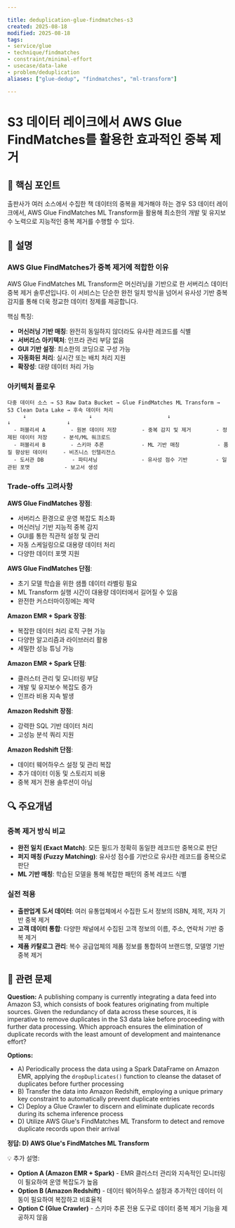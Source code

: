 ```yaml
---

title: deduplication-glue-findmatches-s3
created: 2025-08-18
modified: 2025-08-18
tags:
- service/glue
- technique/findmatches
- constraint/minimal-effort
- usecase/data-lake
- problem/deduplication
aliases: ["glue-dedup", "findmatches", "ml-transform"]

---
```


# S3 데이터 레이크에서 AWS Glue FindMatches를 활용한 효과적인 중복 제거

## 🎯 핵심 포인트

출판사가 여러 소스에서 수집한 책 데이터의 중복을 제거해야 하는 경우 S3 데이터 레이크에서, AWS Glue FindMatches ML Transform을 활용해 최소한의 개발 및 유지보수 노력으로 지능적인 중복 제거를 수행할 수 있다.

## 📝 설명

### AWS Glue FindMatches가 중복 제거에 적합한 이유

AWS Glue FindMatches ML Transform은 머신러닝을 기반으로 한 서버리스 데이터 중복 제거 솔루션입니다. 이 서비스는 단순한 완전 일치 방식을 넘어서 유사성 기반 중복 감지를 통해 더욱 정교한 데이터 정제를 제공합니다.

핵심 특징:
- **머신러닝 기반 매칭**: 완전히 동일하지 않더라도 유사한 레코드를 식별
- **서버리스 아키텍처**: 인프라 관리 부담 없음
- **GUI 기반 설정**: 최소한의 코딩으로 구성 가능
- **자동화된 처리**: 실시간 또는 배치 처리 지원
- **확장성**: 대량 데이터 처리 가능

### 아키텍처 플로우

```
다중 데이터 소스 → S3 Raw Data Bucket → Glue FindMatches ML Transform → S3 Clean Data Lake → 후속 데이터 처리
     ↓                    ↓                        ↓                           ↓                  ↓
  - 퍼블리셔 A        - 원본 데이터 저장        - 중복 감지 및 제거        - 정제된 데이터 저장     - 분석/ML 워크로드
  - 퍼블리셔 B        - 스키마 추론            - ML 기반 매칭            - 품질 향상된 데이터     - 비즈니스 인텔리전스
  - 도서관 DB         - 파티셔닝              - 유사성 점수 기반         - 일관된 포맷           - 보고서 생성
```

### Trade-offs 고려사항

**AWS Glue FindMatches 장점**:
- 서버리스 환경으로 운영 복잡도 최소화
- 머신러닝 기반 지능적 중복 감지
- GUI를 통한 직관적 설정 및 관리
- 자동 스케일링으로 대용량 데이터 처리
- 다양한 데이터 포맷 지원

**AWS Glue FindMatches 단점**:
- 초기 모델 학습을 위한 샘플 데이터 라벨링 필요
- ML Transform 실행 시간이 대용량 데이터에서 길어질 수 있음
- 완전한 커스터마이징에는 제약

**Amazon EMR + Spark 장점**:
- 복잡한 데이터 처리 로직 구현 가능
- 다양한 알고리즘과 라이브러리 활용
- 세밀한 성능 튜닝 가능

**Amazon EMR + Spark 단점**:
- 클러스터 관리 및 모니터링 부담
- 개발 및 유지보수 복잡도 증가
- 인프라 비용 지속 발생

**Amazon Redshift 장점**:
- 강력한 SQL 기반 데이터 처리
- 고성능 분석 쿼리 지원

**Amazon Redshift 단점**:
- 데이터 웨어하우스 설정 및 관리 복잡
- 추가 데이터 이동 및 스토리지 비용
- 중복 제거 전용 솔루션이 아님

## 🔍 주요개념

### 중복 제거 방식 비교

- **완전 일치 (Exact Match)**: 모든 필드가 정확히 동일한 레코드만 중복으로 판단
- **퍼지 매칭 (Fuzzy Matching)**: 유사성 점수를 기반으로 유사한 레코드를 중복으로 판단
- **ML 기반 매칭**: 학습된 모델을 통해 복잡한 패턴의 중복 레코드 식별

### 실전 적용

- **출판업계 도서 데이터**: 여러 유통업체에서 수집한 도서 정보의 ISBN, 제목, 저자 기반 중복 제거
- **고객 데이터 통합**: 다양한 채널에서 수집된 고객 정보의 이름, 주소, 연락처 기반 중복 제거
- **제품 카탈로그 관리**: 복수 공급업체의 제품 정보를 통합하여 브랜드명, 모델명 기반 중복 제거

## 📝 관련 문제

**Question:** A publishing company is currently integrating a data feed into Amazon S3, which consists of book features originating from multiple sources. Given the redundancy of data across these sources, it is imperative to remove duplicates in the S3 data lake before proceeding with further data processing. Which approach ensures the elimination of duplicate records with the least amount of development and maintenance effort?

**Options:**

- A) Periodically process the data using a Spark DataFrame on Amazon EMR, applying the `dropDuplicates()` function to cleanse the dataset of duplicates before further processing
- B) Transfer the data into Amazon Redshift, employing a unique primary key constraint to automatically prevent duplicate entries
- C) Deploy a Glue Crawler to discern and eliminate duplicate records during its schema inference process
- D) Utilize AWS Glue's FindMatches ML Transform to detect and remove duplicate records upon their arrival

**정답: D) AWS Glue's FindMatches ML Transform**

💡 추가 설명:

- **Option A (Amazon EMR + Spark)** - EMR 클러스터 관리와 지속적인 모니터링이 필요하여 운영 복잡도가 높음
- **Option B (Amazon Redshift)** - 데이터 웨어하우스 설정과 추가적인 데이터 이동이 필요하여 복잡하고 비효율적
- **Option C (Glue Crawler)** - 스키마 추론 전용 도구로 데이터 중복 제거 기능을 제공하지 않음
